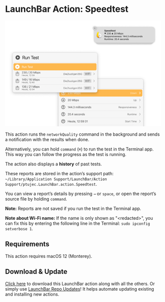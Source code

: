 # LaunchBar Action: Speedtest

<img src="01.png" width="881"/> 

This action runs the `networkQuality` command in the background and sends a notification with the results when done.

Alternatively, you can hold `command` (`⌘`) to run the test in the Terminal app. This way you can follow the progress as the test is running.

The action also displays a **history** of past tests.

These reports are stored in the action’s support path: `~/Library/Application Support/LaunchBar/Action Support/ptujec.LaunchBar.action.Speedtest`.

You can view a report’s details by pressing `→` or `space`, or open the report’s source file by holding `command`.

**Note:** Reports are not saved if you run the test in the Terminal app.

**Note about Wi-Fi name:** If the name is only shown as "\<redacted\>", you can fix this by entering the following line in the Terminal: `sudo ipconfig setverbose 1`. 

## Requirements 

This action requires macOS 12 (Monterey).

## Download & Update

[Click here](https://github.com/Ptujec/LaunchBar/archive/refs/heads/master.zip) to download this LaunchBar action along with all the others. Or simply use [LaunchBar Repo Updates](https://github.com/Ptujec/LaunchBar/tree/master/LB-Repo-Updates#launchbar-repo-updates-action)! It helps automate updating existing and installing new actions.
